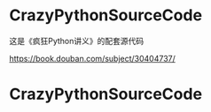 # CrazyPythonSourceCode

这是《疯狂Python讲义》的配套源代码

https://book.douban.com/subject/30404737/
# CrazyPythonSourceCode

